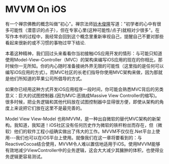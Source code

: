 # MVVM On iOS

有一个禅宗佛教的概念叫做"初心"。禅宗法师[铃木俊隆](http://baike.baidu.com/link?url=TLIi5l8x9oMLt-baIJo2-yzKnjjixIK6QlEPHvXfQPpH4Gyn-KGqhUReIv0TbikIygacpGmWj8GTBw2A9JfRa_)写道："初学者的心中有很多可能性（潜意识的点子），但在专家心里(这种可能性/点子)就相对少很多"。在写作本书的过程中，我经常会回到这个概念里重新审视自己，提醒自己不要对那些看起来很新的或不习惯的事物过早下结论.

本着这种精神，我们回过头来看看你当初接触iOS应用开发的情形：与可能只知道使用Model-View-Controller（MVC）的架构来编写iOS应用的现在的你相比，那时候你一无所知。你的内心随时准备接纳外界无限的可能性（这里指的是任何可以编写iOS应用的方式）。而MVC社区的长老们指导你使用MVC架构来做，因为那就是他们所知道的苹果公司所倡导的方式。

如果你已经用这种方式开发iOS应用程序一段时间，你可能会熟悉MVC背后的另类意义：巨大的试图控制器.(因为MVC:恶搞成Massive View Controller的缩写)。很多时候，把业务逻辑和其他代码放在试图控制器中显得很方便，即使从架构的角度上来说把它们放在这里不是最完善的。

Model View View-Model 也称MVVM，是一种出自微软的替代MVC架构的新架构。我知道，我知道！iOS社区没有任何历史作为微软的铁杆粉丝而存在，但（微软）他们的软件工程小组确实做出了伟大的工作。MVVM不仅仅在.Net平台上使用---我们也可以在iOS平台上使用。就像我们在这一章将要看到的：与ReactiveCocoa结合使用，MVVM令人难以置信地适用于iOS。使用MVVM能够有效地减少ViewController中的业务逻辑，这会大大减少其臃肿的体积，也使得业务逻辑更容易测试。